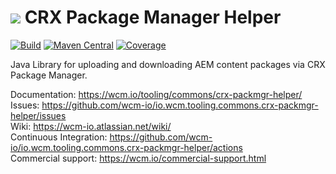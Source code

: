 <img src="https://wcm.io/images/favicon-16@2x.png"/> CRX Package Manager Helper
======
[![Build](https://github.com/wcm-io/io.wcm.tooling.commons.crx-packmgr-helper/workflows/Build/badge.svg?branch=develop)](https://github.com/wcm-io/io.wcm.tooling.commons.crx-packmgr-helper/actions?query=workflow%3ABuild+branch%3Adevelop)
[![Maven Central](https://img.shields.io/maven-central/v/io.wcm.tooling.commons/io.wcm.tooling.commons.crx-packmgr-helper)](https://repo1.maven.org/maven2/io/wcm/tooling/commons/io.wcm.tooling.commons.crx-packmgr-helper)
[![Coverage](https://sonarcloud.io/api/project_badges/measure?project=wcm-io_io.wcm.tooling.commons.crx-packmgr-helper&metric=coverage)](https://sonarcloud.io/summary/new_code?id=wcm-io_io.wcm.tooling.commons.crx-packmgr-helper)

Java Library for uploading and downloading AEM content packages via CRX Package Manager.

Documentation: https://wcm.io/tooling/commons/crx-packmgr-helper/<br/>
Issues: https://github.com/wcm-io/io.wcm.tooling.commons.crx-packmgr-helper/issues<br/>
Wiki: https://wcm-io.atlassian.net/wiki/<br/>
Continuous Integration: https://github.com/wcm-io/io.wcm.tooling.commons.crx-packmgr-helper/actions<br/>
Commercial support: https://wcm.io/commercial-support.html
